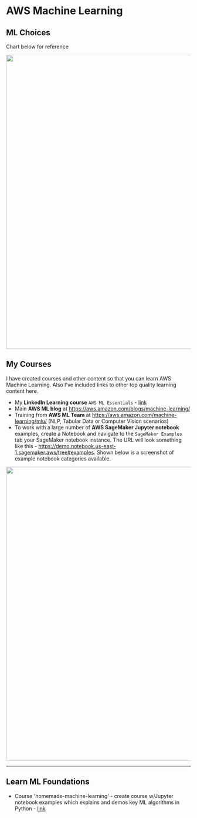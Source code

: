 # AWS Machine Learning

## ML Choices

Chart below for reference

<img src="https://github.com/lynnlangit/Hello-AWS-Data-Services/blob/master/images/AWS%20ML%20chart.png" width=800>

## My Courses

I have created courses and other content so that you can learn AWS Machine Learning.  Also I've included links to other top quality learning content here.
- My **LinkedIn Learning course** `AWS ML Essentials` - [link](https://www.linkedin.com/learning/amazon-web-services-machine-learning-essential-training)
- Main **AWS ML blog** at https://aws.amazon.com/blogs/machine-learning/
- Training from **AWS ML Team** at https://aws.amazon.com/machine-learning/mlu/ (NLP, Tabular Data or Computer Vision scenarios)
- To work with a large number of **AWS SageMaker Jupyter notebook** examples, create a Notebook and navigate to the `SageMaker Examples` tab your SageMaker notebook instance.  The URL will look something like this - https://demo.notebook.us-east-1.sagemaker.aws/tree#examples.  Shown below is a screenshot of example notebook categories available.

<img src="https://github.com/lynnlangit/Hello-AWS-Data-Services/blob/master/images/sagemaker-examples.png" width=800>

---

## Learn ML Foundations
- Course 'homemade-machine-learning' - create course w/Jupyter notebook examples which explains and demos key ML algorithms in Python - [link](https://github.com/trekhleb/homemade-machine-learning)
